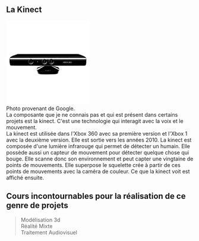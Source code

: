 ## La Kinect
![photo](media/kinect.jpg) <br>
Photo provenant de Google. <br>
La composante que je ne connais pas et qui est présent dans certains projets est la kinect. C'est une technologie 
qui interagit avec la voix et le mouvement. </br>
La kinect est utilisée dans l'Xbox 360 avec sa première version et l'Xbox 1 avec la deuxième version. Elle 
est sortie vers les années 2010.
La kinect est composée d'une lumière infrarouge qui permet de détecter un humain. Elle possède aussi un
capteur de mouvement pour détecter quelque chose qui bouge. Elle scanne donc son environnement et peut capter
une vingtaine de points de mouvements. Elle superpose le squelette crée à partir de ces points de mouvements
avec la caméra de couleur. Ce que la kinect voit est affiché ensuite.

## Cours incontournables pour la réalisation de ce genre de projets
> Modélisation 3d <br>
> Réalité Mixte <br>
> Traitement Audiovisuel <br>
